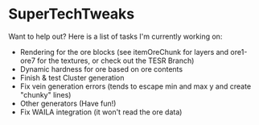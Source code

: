 # SuperTechTweaks
Want to help out?
Here is a list of tasks I'm currently working on:
* Rendering for the ore blocks (see itemOreChunk for layers and ore1-ore7 for the textures, or check out the TESR Branch)
* Dynamic hardness for ore based on ore contents
* Finish & test Cluster generation
* Fix vein generation errors (tends to escape min and max y and create "chunky" lines)
* Other generators (Have fun!)
* Fix WAILA integration (it won't read the ore data)